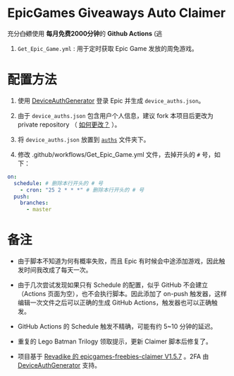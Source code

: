 # EpicGames Giveaways Auto Claimer

充分~~白嫖~~使用 **每月免费2000分钟**的 **Github Actions** (逃

1.  `Get_Epic_Game.yml` : 用于定时获取 Epic Game 发放的周免游戏。

# 配置方法

1.  使用 [DeviceAuthGenerator](https://github.com/jackblk/DeviceAuthGenerator/releases) 登录 Epic 并生成 `device_auths.json`。

2.  由于 `device_auths.json` 包含用户个人信息，建议 fork 本项目后更改为 private repository （ [如何更改？](https://docs.github.com/en/repositories/managing-your-repositorys-settings-and-features/managing-repository-settings/setting-repository-visibility) ）。

2.  将 `device_auths.json` 放置到 [`auths`](./auths) 文件夹下。

3.  修改 .github/workflows/Get_Epic_Game.yml 文件，去掉开头的 `#` 号，如下：

```yaml
on:
  schedule: # 删除本行开头的 # 号
    - cron: "25 2 * * *" # 删除本行开头的 # 号
  push:
    branches:
      - master
```

# 备注

- 由于脚本不知道为何有概率失败，而且 Epic 有时候会中途添加游戏，因此触发时间我改成了每天一次。

- 由于几次尝试发现如果只有 Schedule 的配置，似乎 GitHub 不会建立 （Actions 页面为空），也不会执行脚本。因此添加了 on-push 触发器，这样编辑一次文件之后可以正确的生成 GitHub Actions，触发器也可以正确触发。

- GitHub Actions 的 Schedule 触发不精确，可能有约 5~10 分钟的延迟。

- 重复的 Lego Batman Trilogy 领取提示，更新 Claimer 脚本后修复了。

- 项目基于 [Revadike 的 epicgames-freebies-claimer V1.5.7](https://github.com/Revadike/epicgames-freebies-claimer/releases/tag/V1.5.7) 。2FA 由 [DeviceAuthGenerator](https://github.com/jackblk/DeviceAuthGenerator/releases) 支持。